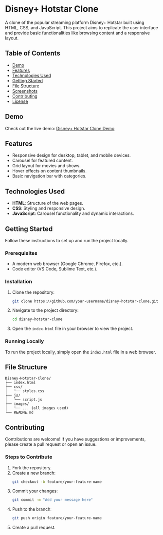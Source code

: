 # Disney+ Hotstar Clone



A clone of the popular streaming platform Disney+ Hotstar built using HTML, CSS, and JavaScript. This project aims to replicate the user interface and provide basic functionalities like browsing content and a responsive layout.

## Table of Contents

- [Demo](#demo)
- [Features](#features)
- [Technologies Used](#technologies-used)
- [Getting Started](#getting-started)
- [File Structure](#file-structure)
- [Screenshots](#screenshots)
- [Contributing](#contributing)
- [License](#license)

## Demo

Check out the live demo: [Disney+ Hotstar Clone Demo](#) <!-- Add live link here -->

## Features

- Responsive design for desktop, tablet, and mobile devices.
- Carousel for featured content.
- Grid layout for movies and shows.
- Hover effects on content thumbnails.
- Basic navigation bar with categories.

## Technologies Used

- **HTML**: Structure of the web pages.
- **CSS**: Styling and responsive design.
- **JavaScript**: Carousel functionality and dynamic interactions.

## Getting Started

Follow these instructions to set up and run the project locally.

### Prerequisites

- A modern web browser (Google Chrome, Firefox, etc.).
- Code editor (VS Code, Sublime Text, etc.).

### Installation

1. Clone the repository:
   ```bash
   git clone https://github.com/your-username/disney-hotstar-clone.git
   ```

2. Navigate to the project directory:
   ```bash
   cd disney-hotstar-clone
   ```

3. Open the `index.html` file in your browser to view the project.

### Running Locally

To run the project locally, simply open the `index.html` file in a web browser.

## File Structure

```
Disney-Hotstar-Clone/
├── index.html
├── css/
│   └── styles.css
├── js/
│   └── script.js
├── images/
│   └── ... (all images used)
└── README.md
```


## Contributing

Contributions are welcome! If you have suggestions or improvements, please create a pull request or open an issue.

### Steps to Contribute

1. Fork the repository.
2. Create a new branch:
   ```bash
   git checkout -b feature/your-feature-name
   ```
3. Commit your changes:
   ```bash
   git commit -m "Add your message here"
   ```
4. Push to the branch:
   ```bash
   git push origin feature/your-feature-name
   ```
5. Create a pull request.



